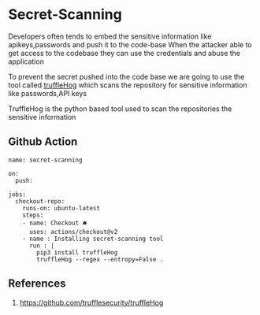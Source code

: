 # Secret-Scanning

Developers often tends to embed the sensitive information like apikeys,passwords  and push it to the code-base When the attacker able to get access to the codebase they can use the credentials and abuse the application 

To prevent the secret pushed into the code base we are going to use the tool called [truffleHog](https://github.com/trufflesecurity/truffleHog) which scans the repository for sensitive information like passwords,API keys

TruffleHog is the python based tool used to scan the repositories the sensitive information

## Github Action

```
name: secret-scanning

on:
  push:

jobs:
  checkout-repo:
    runs-on: ubuntu-latest
    steps:
    - name: Checkout 🛎️
      uses: actions/checkout@v2
    - name : Installing secret-scanning tool
      run : |
        pip3 install truffleHog
        truffleHog --regex --entropy=False .
```
## References

1. https://github.com/trufflesecurity/truffleHog